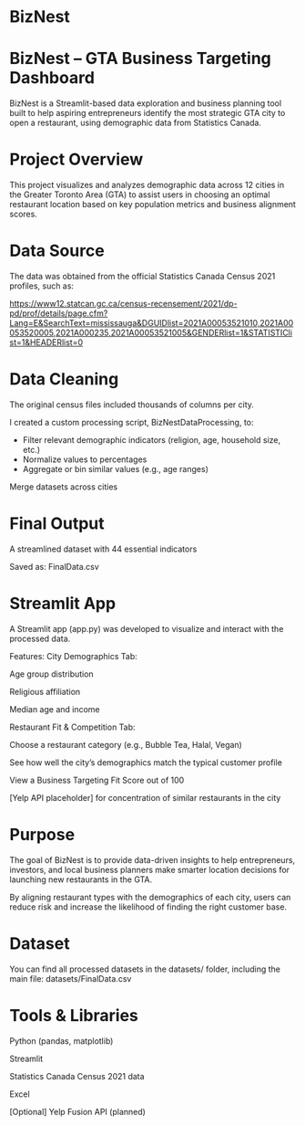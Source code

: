 # BizNest
# BizNest – GTA Business Targeting Dashboard
BizNest is a Streamlit-based data exploration and business planning tool built to help aspiring entrepreneurs identify the most strategic GTA city to open a restaurant, using demographic data from Statistics Canada.

# Project Overview
This project visualizes and analyzes demographic data across 12 cities in the Greater Toronto Area (GTA) to assist users in choosing an optimal restaurant location based on key population metrics and business alignment scores.

# Data Source
The data was obtained from the official Statistics Canada Census 2021 profiles, such as:

https://www12.statcan.gc.ca/census-recensement/2021/dp-pd/prof/details/page.cfm?Lang=E&SearchText=mississauga&DGUIDlist=2021A00053521010,2021A00053520005,2021A000235,2021A00053521005&GENDERlist=1&STATISTIClist=1&HEADERlist=0

# Data Cleaning
The original census files included thousands of columns per city.

I created a custom processing script, BizNestDataProcessing, to:

*  Filter relevant demographic indicators (religion, age, household size, etc.)
* Normalize values to percentages
* Aggregate or bin similar values (e.g., age ranges)

Merge datasets across cities

# Final Output
A streamlined dataset with 44 essential indicators

Saved as: FinalData.csv

# Streamlit App
A Streamlit app (app.py) was developed to visualize and interact with the processed data.

Features:
City Demographics Tab:

Age group distribution

Religious affiliation

Median age and income

Restaurant Fit & Competition Tab:

Choose a restaurant category (e.g., Bubble Tea, Halal, Vegan)

See how well the city’s demographics match the typical customer profile

View a Business Targeting Fit Score out of 100

[Yelp API placeholder] for concentration of similar restaurants in the city

# Purpose
The goal of BizNest is to provide data-driven insights to help entrepreneurs, investors, and local business planners make smarter location decisions for launching new restaurants in the GTA.

By aligning restaurant types with the demographics of each city, users can reduce risk and increase the likelihood of finding the right customer base.

# Dataset
You can find all processed datasets in the datasets/ folder, including the main file:
datasets/FinalData.csv

# Tools & Libraries
Python (pandas, matplotlib)

Streamlit

Statistics Canada Census 2021 data

Excel

[Optional] Yelp Fusion API (planned)
